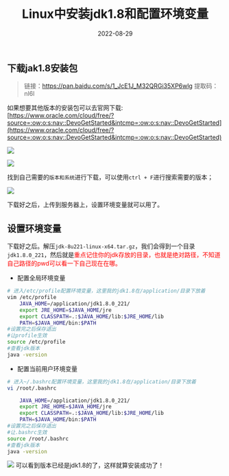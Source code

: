 ﻿---
title: Linux中安装jdk1.8和配置环境变量
icon: circle-info
order: 1
category:
  - Linux
  - Java
tag:
  - Linux
  - Java
  - 运维
pageview: false
date: 2022-08-29
comment: false
breadcrumb: false
---

## 下载jak1.8安装包

>链接：https://pan.baidu.com/s/1_JcE1J_M32QRGi35XP6wlg 
提取码：nl6l


如果想要其他版本的安装包可以去官网下载:
[https://www.oracle.com/cloud/free/?source=:ow:o:s:nav::DevoGetStarted&intcmp=:ow:o:s:nav::DevoGetStarted](https://www.oracle.com/cloud/free/?source=:ow:o:s:nav::DevoGetStarted&intcmp=:ow:o:s:nav::DevoGetStarted)


![](https://lcy-blog.oss-cn-beijing.aliyuncs.com/blog/5eab67dff62b5d7f70fb6e182002144d.png)

![](https://lcy-blog.oss-cn-beijing.aliyuncs.com/blog/b9e573dab66a16eaf0e1db9a33077b20.png)

找到自己需要的`版本和系统`进行下载，可以使用`ctrl + F`进行搜索需要的版本；

![](https://lcy-blog.oss-cn-beijing.aliyuncs.com/blog/00e601d51550434385bf65fb6783d928.png)




下载好之后，上传到服务器上，设置环境变量就可以用了。
<br>

## 设置环境变量
下载好之后。解压`jdk-8u221-linux-x64.tar.gz`，我们会得到一个目录`jdk1.8.0_221`，然后就是<font color=red>重点记住你的jdk存放的目录，也就是绝对路径，不知道自己路径的pwd可以看一下自己现在在哪。</font>

* 配置全局环境变量

```bash
# 进入/etc/profile配置环境变量，这里我的jdk1.8在/application/目录下放着
vim /etc/profile
	JAVA_HOME=/application/jdk1.8.0_221/
	export JRE_HOME=$JAVA_HOME/jre
	export CLASSPATH=.:$JAVA_HOME/lib:$JRE_HOME/lib
	PATH=$JAVA_HOME/bin:$PATH
#设置完之后保存退出
#让profile生效
source /etc/profile
#查看jdk版本
java -version
```

* 配置当前用户环境变量
```bash
# 进入~/.bashrc配置环境变量，这里我的jdk1.8在/application/目录下放着
vi /root/.bashrc

	JAVA_HOME=/application/jdk1.8.0_221/
	export JRE_HOME=$JAVA_HOME/jre
	export CLASSPATH=.:$JAVA_HOME/lib:$JRE_HOME/lib
	PATH=$JAVA_HOME/bin:$PATH
#设置完之后保存退出
#让.bashrc生效
source /root/.bashrc
#查看jdk版本
java -version
```
![](https://lcy-blog.oss-cn-beijing.aliyuncs.com/blog/d4af9e5887f8e53e115bffa922a83d37.png)
可以看到版本已经是jdk1.8的了，这样就算安装成功了！




